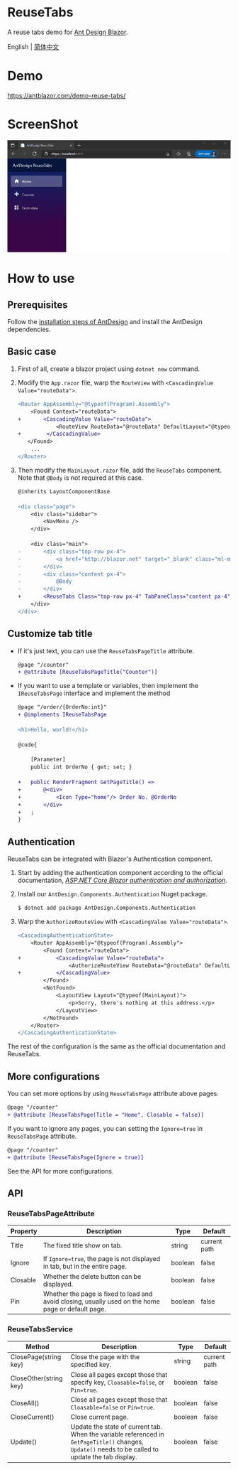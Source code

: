 # ReuseTabs

A reuse tabs demo for [Ant Design Blazor](https://github.com/ant-design-blazor/ant-design-blazor).

English | [简体中文](README-zh_CN.md)

# Demo

https://antblazor.com/demo-reuse-tabs/

# ScreenShot

![demo](./assets/reuse-tabs-demo1.gif)

# How to use

## Prerequisites

Follow the [installation steps of AntDesign](https://antblazor.com/docs/introduce) and install the AntDesign dependencies.

## Basic case

1. First of all, create a blazor project using `dotnet new` command.

2. Modify the `App.razor` file, warp the `RouteView` with `<CascadingValue Value="routeData">`.

   ```diff
   <Router AppAssembly="@typeof(Program).Assembly">
       <Found Context="routeData">
   +       <CascadingValue Value="routeData">
               <RouteView RouteData="@routeData" DefaultLayout="@typeof(MainLayout)" / >
   +        </CascadingValue>
      </Found>
       ...
   </Router>
   ```

3. Then modify the `MainLayout.razor` file, add the `ReuseTabs` component. Note that `@Body` is not required at this case.

   ```diff
   @inherits LayoutComponentBase

   <div class="page">
       <div class="sidebar">
           <NavMenu />
       </div>

       <div class="main">
   -       <div class="top-row px-4">
   -           <a href="http://blazor.net" target="_blank" class="ml-md-auto">About</a>
   -       </div>
   -       <div class="content px-4">
   -           @Body
   -       </div>
   +       <ReuseTabs Class="top-row px-4" TabPaneClass="content px-4" />
       </div>
   </div>

   ```

## Customize tab title

- If it's just text, you can use the `ReuseTabsPageTitle` attribute.

  ```diff
  @page "/counter"
  + @attribute [ReuseTabsPageTitle("Counter")]
  ```

- If you want to use a template or variables, then implement the `IReuseTabsPage` interface and implement the method

  ```diff
  @page "/order/{OrderNo:int}"
  + @implements IReuseTabsPage

  <h1>Hello, world!</h1>

  @code{
      
      [Parameter]
      public int OrderNo { get; set; }

  +   public RenderFragment GetPageTitle() =>
  +       @<div>
  +           <Icon Type="home"/> Order No. @OrderNo
  +       </div>
  +   ;
  }
  ```

## Authentication

ReuseTabs can be integrated with Blazor's Authentication component.

1. Start by adding the authentication component according to the official documentation, [_ASP.NET Core Blazor authentication and authorization_](https://docs.microsoft.com/en-us/aspnet/core/blazor/security/?view=aspnetcore-6.0&WT.mc_id=DT-MVP-5003987).

2. Install our `AntDesign.Components.Authentication` Nuget package.

    ```bash
    $ dotnet add package AntDesign.Components.Authentication
    ```

3. Warp the `AuthorizeRouteView` with `<CascadingValue Value="routeData">`.

    ```diff
    <CascadingAuthenticationState>
        <Router AppAssembly="@typeof(Program).Assembly">
            <Found Context="routeData">
    +           <CascadingValue Value="routeData">
                    <AuthorizeRouteView RouteData="@routeData" DefaultLayout="@typeof(MainLayout)" />
    +           </CascadingValue>
            </Found>
            <NotFound>
                <LayoutView Layout="@typeof(MainLayout)">
                    <p>Sorry, there's nothing at this address.</p>
                </LayoutView>
            </NotFound>
        </Router>
    </CascadingAuthenticationState>
    ```

The rest of the configuration is the same as the official documentation and ReuseTabs.

## More configurations

You can set more options by using `ReuseTabsPage` attribute above pages.

```diff
@page "/counter"
+ @attribute [ReuseTabsPage(Title = "Home", Closable = false)]
```

If you want to ignore any pages, you can setting the `Ignore=true` in `ReuseTabsPage` attribute.

```diff
@page "/counter"
+ @attribute [ReuseTabsPage(Ignore = true)]
```

See the API for more configurations.

## API

### ReuseTabsPageAttribute

| Property | Description | Type | Default | 
| --- | --- | --- | --- |
| Title | The fixed title show on tab. | string | current path |
| Ignore | If `Ignore=true`, the page is not displayed in tab, but in the entire page. | boolean | false |
| Closable | Whether the delete button can be displayed. | boolean | false |
| Pin | Whether the page is fixed to load and avoid closing, usually used on the home page or default page. | boolean | false |

### ReuseTabsService

| Method | Description | Type | Default | 
| --- | --- | --- | --- |
| ClosePage(string key) | Close the page with the specified key. | string | current path |
| CloseOther(string key) | Close all pages except those that specify key, `Cloasable=false`, or `Pin=true`. | boolean | false |
| CloseAll() | Close all pages except those that `Cloasable=false` or `Pin=true`. | boolean | false |
| CloseCurrent() | Close current page. | boolean | false |
| Update() | Update the state of current tab. When the variable referenced in `GetPageTitle()` changes, `Update()` needs to be called to update the tab display. | boolean | false |